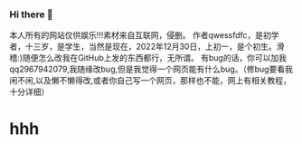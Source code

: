 ### Hi there 👋
本人所有的网站仅供娱乐!!!素材来自互联网，侵删。
作者qwessfdfc，是初学者，十三岁，是学生，当然是现在，2022年12月30日，上初一，是个初生。滑稽:)随便怎么改我在GitHub上发的东西都行，无所谓。
有bug的话，你可以加我qq2967942079,我随缘改bug,但是我觉得一个网页能有什么bug。（修bug要看我闲不闲,以及懒不懒得改,或者你自己写一个网页，那样也不能，网上有相关教程，十分详细）

<!--
**QWESSFDFC/qwessfdfc** is a ✨ _special_ ✨ repository because its `README.md` (this file) appears on your GitHub profile.

Here are some ideas to get you started:

- 🔭 I’m currently working on ...
- 🌱 I’m currently learning ...
- 👯 I’m looking to collaborate on ...
- 🤔 I’m looking for help with ...
- 💬 Ask me about ...
- 📫 How to reach me: ...
- 😄 Pronouns: ...
- ⚡ Fun fact: ...
-->
<h1>hhh</h1>
